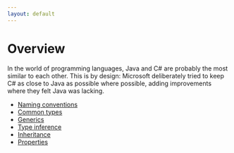```yaml
---
layout: default
---
```

# Overview

In the world of programming languages, Java and C# are probably
the most similar to each other. This is by design: Microsoft
deliberately tried to keep C# as close to Java
as possible where possible, adding improvements where they felt Java was lacking.

* [Naming conventions](naming-conventions.md)
* [Common types](common-types.md)
* [Generics](generics.md)
* [Type inference](type-inference.md)
* [Inheritance](inheritance.md)
* [Properties](properties.md)
